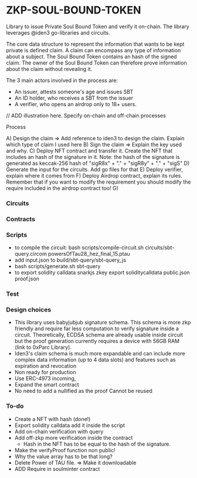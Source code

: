 # ZKP-SOUL-BOUND-TOKEN

Library to issue Private Soul Bound Token and verify it on-chain. The library leverages @iden3 go-libraries and circuits.

The core data structure to represent the information that wants to be kept private is defined claim. A claim can encompass any type of information about a subject. The Soul Bound Token contains an hash of the signed claim. The owner of the Soul Bound Token can therefore prove information about the claim without revealing it.

The 3 main actors involved in the process are: 

- An issuer, attests someone's age and issues SBT 
- An ID holder, who receives a SBT from the issuer
- A verifier, who opens an airdrop only to 18+ users.  

// ADD illustration here. Specify on-chain and off-chain processes

Process 

A) Design the claim => Add reference to iden3 to design the claim. Explain which type of claim I used here
B) Sign the claim => Explain the key used and why.
C) Deploy NFT contract and transfer it. Create the NFT that includes an hash of the signature in it. Note: the hash of the signature is generated as keccak-256 hash of "sigR8x" + "." + "sigR8y" + "." + "sigS"
D) Generate the input for the circuits. Add go files for that
E) Deploy verifier, explain where it comes from
F) Deploy Airdrop contract, explain its rules. Remember that if you want to modify the requirement you should modify the require included in the airdrop contract too!
G)  



### Circuits

### Contracts

### Scripts

- to compile the circuit: bash scripts/compile-circuit.sh circuits/sbt-query.circom powersOfTau28_hez_final_15.ptau 
- add input.json to build/sbt-query/sbt-query_js
- bash scripts/generate.sh sbt-query
- to export solidity calldata snarkjs zkey export soliditycalldata public.json proof.json

### Test

### Design choices

- This library uses babyjubjub signature schema. This schema is more zkp friendly and require far less computation to verify signature inside a circuit. Theoretically, ECDSA schema are already usable inside circuit but the proof generation currently requires a device with 56GB RAM (link to 0xParc Library).
- Iden3's claim schema is much more expandable and can include more complex data information (up to 4 data slots) and features such as expiration and revocation
- Non ready for production 
- Use ERC-4973 incoming, 
- Expand the smart contract
- No need to add a nullified as the proof Cannot be reused  

### To-do

- Create a NFT with hash (done!)
- Export solidity calldata add it inside the script
- Add on-chain verification with query
- Add off-zkp more verification inside the contract 
    - Hash in the NFT has to be equal to the hash of the signature.
- Make the verifyProof function non public! 
- Why the value array has to be that long?
- Delete Power of TAU file. => Make it downloadable
- ADD Require in soulminter contract